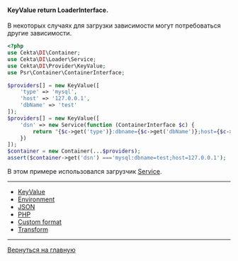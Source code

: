 
#### KeyValue return LoaderInterface.

В некоторых случаях для загрузки зависимости могут потребоваться другие зависимости.

```php
<?php
use Cekta\DI\Container;
use Cekta\DI\Loader\Service;
use Cekta\DI\Provider\KeyValue;
use Psr\Container\ContainerInterface;

$providers[] = new KeyValue([
    'type' => 'mysql',
    'host' => '127.0.0.1',
    'dbName' => 'test'
]);
$providers[] = new KeyValue([
    'dsn' => new Service(function (ContainerInterface $c) {
        return "{$c->get('type')}:dbname={$c->get('dbName')};host={$c->get('host')}";
    })
]);
$container = new Container(...$providers);
assert($container->get('dsn') ==='mysql:dbname=test;host=127.0.0.1');
```

В этом примере использовался загрузчик [Service](../../loaders/service.md).

---
* [KeyValue](key-value.md)
* [Environment](environment.md)
* [JSON](json.md)
* [PHP](PHP.md)
* [Custom format](custom-format.md)
* [Transform](transform.md)
---
[Вернуться на главную](../../readme.md)
